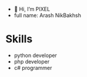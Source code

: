 - 👋 Hi, I’m PIXEL
- full name: Arash NikBakhsh

# Skills
- python developer
- php developer
- c# programmer


<!---
Pix-elX/Pix-elX is a ✨ special ✨ repository because its `README.md` (this file) appears on your GitHub profile.
You can click the Preview link to take a look at your changes.
--->
